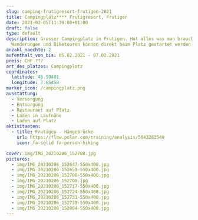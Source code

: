 ```yaml
---
slug: camping-frutigresort-frutigen-2021
title: Campingplatz**** Frutigresort, Frutigen
date: 2021-02-05T11:39:08+01:00
draft: false
type: default
description: Grosser Campingplatz in Frutigen. Hat alles was man braucht.
  Wanderungen und Biketouren können direkt beim Platz gestartet werden.
anzahl_naechte: 2
aufenthalt_von_bis: 05.02.2021 - 07.02.2021
preis: CHF ???
art_des_platzes: Campingplatz
coordinates:
  latitude: 46.59401
  longitude: 7.65458
marker_icon: /campingplatz.png
ausstattung:
  - Versorgung
  - Entsorgung
  - Restaurant auf Platz
  - Laden in Laufnähe
  - Laden auf Platz
aktivitaeten:
  - title: Frutigen - Hängebrücke
    url: https://flow.polar.com/training/analysis/5643283549
    icon: fa-solid fa-person-hiking

cover: img/IMG_20210206_152708.jpg
pictures:
  - img/IMG_20210206_152647-550x400.jpg
  - img/IMG_20210206_152659-550x400.jpg
  - img/IMG_20210206_152708-550x400.jpg
  - img/IMG_20210206_152708.jpg
  - img/IMG_20210206_152717-550x400.jpg
  - img/IMG_20210206_152724-550x400.jpg
  - img/IMG_20210206_152731-550x400.jpg
  - img/IMG_20210206_152739-550x400.jpg
  - img/IMG_20210206_152804-550x400.jpg
---
```

